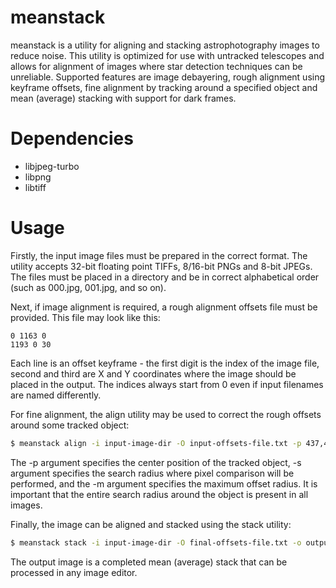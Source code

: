 # meanstack
meanstack is a utility for aligning and stacking astrophotography images to reduce noise. This utility is optimized for use with untracked telescopes and allows for alignment of images where star detection techniques can be unreliable. Supported features are image debayering, rough alignment using keyframe offsets, fine alignment by tracking around a specified object and mean (average) stacking with support for dark frames.

# Dependencies
- libjpeg-turbo
- libpng
- libtiff

# Usage
Firstly, the input image files must be prepared in the correct format. The utility accepts 32-bit floating point TIFFs, 8/16-bit PNGs and 8-bit JPEGs. The files must be placed in a directory and be in correct alphabetical order (such as 000.jpg, 001.jpg, and so on).

Next, if image alignment is required, a rough alignment offsets file must be provided. This file may look like this:
```
0 1163 0
1193 0 30
```
Each line is an offset keyframe - the first digit is the index of the image file, second and third are X and Y coordinates where the image should be placed in the output. The indices always start from 0 even if input filenames are named differently.

For fine alignment, the align utility may be used to correct the rough offsets around some tracked object:
```sh
$ meanstack align -i input-image-dir -O input-offsets-file.txt -p 437,448 -s 64 -m 24 -O final-offsets-file.txt
```
The -p argument specifies the center position of the tracked object, -s argument specifies the search radius where pixel comparison will be performed, and the -m argument specifies the maximum offset radius. It is important that the entire search radius around the object is present in all images.

Finally, the image can be aligned and stacked using the stack utility:
```sh
$ meanstack stack -i input-image-dir -O final-offsets-file.txt -o output-stack.tiff
```

The output image is a completed mean (average) stack that can be processed in any image editor.
